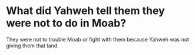# What did Yahweh tell them they were not to do in Moab?

They were not to trouble Moab or fight with them because Yahweh was not giving them that land.
